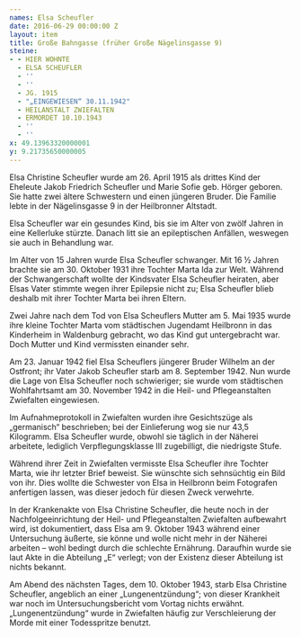 ```yaml
---
names: Elsa Scheufler
date: 2016-06-29 00:00:00 Z
layout: item
title: Große Bahngasse (früher Große Nägelinsgasse 9)
steine:
- - HIER WOHNTE
  - ELSA SCHEUFLER
  - ''
  - ''
  - JG. 1915
  - "„EINGEWIESEN“ 30.11.1942"
  - HEILANSTALT ZWIEFALTEN
  - ERMORDET 10.10.1943
  - ''
  - ''
x: 49.13963320000001
y: 9.21735650000005
---
```


Elsa Christine Scheufler wurde am 26. April 1915 als drittes Kind der Eheleute Jakob Friedrich Scheufler und Marie Sofie geb. Hörger geboren. Sie hatte zwei ältere Schwestern und einen jüngeren Bruder. Die Familie lebte in der Nägelinsgasse 9 in der Heilbronner Altstadt.

Elsa Scheufler war ein gesundes Kind, bis sie im Alter von zwölf Jahren in eine Kellerluke stürzte. Danach litt sie an epileptischen Anfällen, weswegen sie auch in Behandlung war.

Im Alter von 15 Jahren wurde Elsa Scheufler schwanger. Mit 16 ½ Jahren brachte sie am 30. Oktober 1931 ihre Tochter Marta Ida zur Welt. Während der Schwangerschaft wollte der Kindsvater Elsa Scheufler heiraten, aber Elsas Vater stimmte wegen ihrer Epilepsie nicht zu; Elsa Scheufler blieb deshalb mit ihrer Tochter Marta bei ihren Eltern.

Zwei Jahre nach dem Tod von Elsa Scheuflers Mutter am 5. Mai 1935 wurde ihre kleine Tochter Marta vom städtischen Jugendamt Heilbronn in das Kinderheim in Waldenburg gebracht, wo das Kind gut untergebracht war. Doch Mutter und Kind vermissten einander sehr.

Am 23. Januar 1942 fiel Elsa Scheuflers jüngerer Bruder Wilhelm an der Ostfront; ihr Vater Jakob Scheufler starb am 8. September 1942. Nun wurde die Lage von Elsa Scheufler noch schwieriger; sie wurde vom städtischen Wohlfahrtsamt am 30. November 1942 in die Heil- und Pflegeanstalten Zwiefalten eingewiesen.

Im Aufnahmeprotokoll in Zwiefalten wurden ihre Gesichtszüge als „germanisch“ beschrieben; bei der Einlieferung wog sie nur 43,5 Kilogramm. Elsa Scheufler wurde, obwohl sie täglich in der Näherei arbeitete, lediglich Verpflegungsklasse III zugebilligt, die niedrigste Stufe.

Während ihrer Zeit in Zwiefalten vermisste Elsa Scheufler ihre Tochter Marta, wie ihr letzter Brief beweist. Sie wünschte sich sehnsüchtig ein Bild von ihr. Dies wollte die Schwester von Elsa in Heilbronn beim Fotografen anfertigen lassen, was dieser jedoch für diesen Zweck verwehrte.

In der Krankenakte von Elsa Christine Scheufler, die heute noch in der Nachfolgeeinrichtung der Heil- und Pflegeanstalten Zwiefalten aufbewahrt wird, ist dokumentiert, dass Elsa am 9. Oktober 1943 während einer Untersuchung äußerte, sie könne und wolle nicht mehr in der Näherei arbeiten – wohl bedingt durch die schlechte Ernährung. Daraufhin wurde sie laut Akte in die Abteilung „E“ verlegt; von der Existenz dieser Abteilung ist nichts bekannt.

Am Abend des nächsten Tages, dem 10. Oktober 1943, starb Elsa Christine Scheufler, angeblich an einer „Lungenentzündung“; von dieser Krankheit war noch im Untersuchungsbericht vom Vortag nichts erwähnt. „Lungenentzündung“ wurde in Zwiefalten häufig zur Verschleierung der Morde mit einer Todesspritze benutzt.